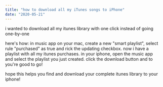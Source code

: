 ```yaml
---
title: "how to download all my iTunes songs to iPhone"
date: "2020-05-21"
---
```


i wanted to download all my itunes library with one click instead of going one-by-one

here's how: in music app on your mac, create a new "smart playlist", select rule "purchased" as true and rick the updating checkbox. now i have a playlist with all my itunes purchases. in your iphone, open the music app and select the playlist you just created. click the download button and to you're good to go!

hope this helps you find and download your complete itunes library to your iphone!
